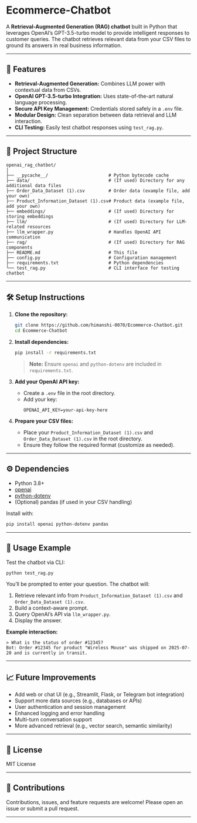 # Ecommerce-Chatbot

A **Retrieval-Augmented Generation (RAG) chatbot** built in Python that leverages OpenAI’s GPT-3.5-turbo model to provide intelligent responses to customer queries. The chatbot retrieves relevant data from your CSV files to ground its answers in real business information.

---

## 🚀 Features

- **Retrieval-Augmented Generation:** Combines LLM power with contextual data from CSVs.
- **OpenAI GPT-3.5-turbo Integration:** Uses state-of-the-art natural language processing.
- **Secure API Key Management:** Credentials stored safely in a `.env` file.
- **Modular Design:** Clean separation between data retrieval and LLM interaction.
- **CLI Testing:** Easily test chatbot responses using `test_rag.py`.

---

## 📁 Project Structure

```
openai_rag_chatbot/
│
├── __pycache__/                       # Python bytecode cache
├── data/                              # (If used) Directory for any additional data files
├── Order_Data_Dataset (1).csv         # Order data (example file, add your own)
├── Product_Information_Dataset (1).csv# Product data (example file, add your own)
├── embeddings/                        # (If used) Directory for storing embeddings
├── llm/                               # (If used) Directory for LLM-related resources
├── llm_wrapper.py                     # Handles OpenAI API communication
├── rag/                               # (If used) Directory for RAG components
├── README.md                          # This file
├── config.py                          # Configuration management
├── requirements.txt                   # Python dependencies
└── test_rag.py                        # CLI interface for testing chatbot
```

---

## 🛠️ Setup Instructions

1. **Clone the repository:**
   ```bash
   git clone https://github.com/himanshi-0070/Ecommerce-Chatbot.git
   cd Ecommerce-Chatbot
   ```

2. **Install dependencies:**
   ```bash
   pip install -r requirements.txt
   ```
   > **Note:** Ensure `openai` and `python-dotenv` are included in `requirements.txt`.

3. **Add your OpenAI API key:**
   - Create a `.env` file in the root directory.
   - Add your key:
     ```
     OPENAI_API_KEY=your-api-key-here
     ```

4. **Prepare your CSV files:**
   - Place your `Product_Information_Dataset (1).csv` and `Order_Data_Dataset (1).csv` in the root directory.
   - Ensure they follow the required format (customize as needed).

---

## ⚙️ Dependencies

- Python 3.8+
- [openai](https://pypi.org/project/openai/)
- [python-dotenv](https://pypi.org/project/python-dotenv/)
- (Optional) pandas (if used in your CSV handling)

Install with:
```bash
pip install openai python-dotenv pandas
```

---

## 🚦 Usage Example

Test the chatbot via CLI:

```bash
python test_rag.py
```

You’ll be prompted to enter your question. The chatbot will:

1. Retrieve relevant info from `Product_Information_Dataset (1).csv` and `Order_Data_Dataset (1).csv`.
2. Build a context-aware prompt.
3. Query OpenAI’s API via `llm_wrapper.py`.
4. Display the answer.

**Example interaction:**
```
> What is the status of order #12345?
Bot: Order #12345 for product "Wireless Mouse" was shipped on 2025-07-20 and is currently in transit.
```

---

## 📈 Future Improvements

- Add web or chat UI (e.g., Streamlit, Flask, or Telegram bot integration)
- Support more data sources (e.g., databases or APIs)
- User authentication and session management
- Enhanced logging and error handling
- Multi-turn conversation support
- More advanced retrieval (e.g., vector search, semantic similarity)

---

## 📝 License

MIT License

---

## 🤝 Contributions

Contributions, issues, and feature requests are welcome! Please open an issue or submit a pull request.

---

